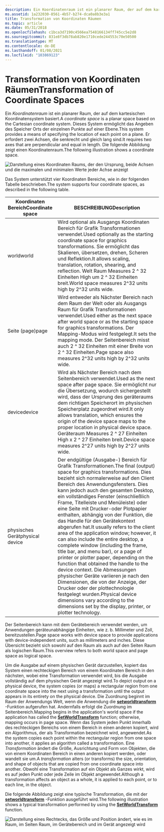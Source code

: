 ```yaml
---
description: Ein Koordinatenraum ist ein planarer Raum, der auf dem kartesischen Koordinatensystem basiert.
ms.assetid: 1a232030-8561-4b57-b274-dca0a8b3e3a1
title: Transformation von Koordinaten Räumen
ms.topic: article
ms.date: 05/31/2018
ms.openlocfilehash: c1bca3d7190c4566ea7548166134ff745cc5e2d8
ms.sourcegitcommit: 831e8f3db78ab820e1710cede244553c70e50500
ms.translationtype: MT
ms.contentlocale: de-DE
ms.lasthandoff: 01/08/2021
ms.locfileid: "103869123"
---
```

# <a name="transformation-of-coordinate-spaces"></a><span data-ttu-id="fdda6-103">Transformation von Koordinaten Räumen</span><span class="sxs-lookup"><span data-stu-id="fdda6-103">Transformation of Coordinate Spaces</span></span>

<span data-ttu-id="fdda6-104">Ein *Koordinatenraum* ist ein planarer Raum, der auf dem kartesischen Koordinatensystem basiert.</span><span class="sxs-lookup"><span data-stu-id="fdda6-104">A *coordinate space* is a planar space based on the Cartesian coordinate system.</span></span> <span data-ttu-id="fdda6-105">Dieses System ermöglicht das Angeben des Speicher Orts der einzelnen Punkte auf einer Ebene.</span><span class="sxs-lookup"><span data-stu-id="fdda6-105">This system provides a means of specifying the location of each point on a plane.</span></span> <span data-ttu-id="fdda6-106">Er erfordert zwei Achsen, die senkrecht und gleich lang sind.</span><span class="sxs-lookup"><span data-stu-id="fdda6-106">It requires two axes that are perpendicular and equal in length.</span></span> <span data-ttu-id="fdda6-107">Die folgende Abbildung zeigt einen Koordinatenraum.</span><span class="sxs-lookup"><span data-stu-id="fdda6-107">The following illustration shows a coordinate space.</span></span>

![Darstellung eines Koordinaten Raums, der den Ursprung, beide Achsen und die maximalen und minimalen Werte jeder Achse anzeigt](images/cstrn-07.png)

<span data-ttu-id="fdda6-109">Das System unterstützt vier Koordinaten Bereiche, wie in der folgenden Tabelle beschrieben.</span><span class="sxs-lookup"><span data-stu-id="fdda6-109">The system supports four coordinate spaces, as described in the following table.</span></span>



| <span data-ttu-id="fdda6-110">Koordinaten Bereich</span><span class="sxs-lookup"><span data-stu-id="fdda6-110">Coordinate space</span></span> | <span data-ttu-id="fdda6-111">BESCHREIBUNG</span><span class="sxs-lookup"><span data-stu-id="fdda6-111">Description</span></span>                                                                                                                                                                                                                                                                                                                                                                                                                                                                |
|------------------|----------------------------------------------------------------------------------------------------------------------------------------------------------------------------------------------------------------------------------------------------------------------------------------------------------------------------------------------------------------------------------------------------------------------------------------------------------------------------|
| <span data-ttu-id="fdda6-112">world</span><span class="sxs-lookup"><span data-stu-id="fdda6-112">world</span></span>            | <span data-ttu-id="fdda6-113">Wird optional als Ausgangs Koordinaten Bereich für Grafik Transformationen verwendet.</span><span class="sxs-lookup"><span data-stu-id="fdda6-113">Used optionally as the starting coordinate space for graphics transformations.</span></span> <span data-ttu-id="fdda6-114">Sie ermöglicht das Skalieren, übersetzen, drehen, Scheren und Reflektion.</span><span class="sxs-lookup"><span data-stu-id="fdda6-114">It allows scaling, translation, rotation, shearing, and reflection.</span></span> <span data-ttu-id="fdda6-115">Welt Raum Measures 2 ^ 32 Einheiten High um 2 ^ 32 Einheiten breit.</span><span class="sxs-lookup"><span data-stu-id="fdda6-115">World space measures 2^32 units high by 2^32 units wide.</span></span>                                                                                                                                                                                                                                                                |
| <span data-ttu-id="fdda6-116">Seite (page)</span><span class="sxs-lookup"><span data-stu-id="fdda6-116">page</span></span>             | <span data-ttu-id="fdda6-117">Wird entweder als Nächster Bereich nach dem Raum der Welt oder als Ausgangs Raum für Grafik Transformationen verwendet.</span><span class="sxs-lookup"><span data-stu-id="fdda6-117">Used either as the next space after world space or as the starting space for graphics transformations.</span></span> <span data-ttu-id="fdda6-118">Der Mapping-Modus wird festgelegt.</span><span class="sxs-lookup"><span data-stu-id="fdda6-118">It sets the mapping mode.</span></span> <span data-ttu-id="fdda6-119">Der Seitenbereich misst auch 2 ^ 32 Einheiten mit einer Breite von 2 ^ 32 Einheiten.</span><span class="sxs-lookup"><span data-stu-id="fdda6-119">Page space also measures 2^32 units high by 2^32 units wide.</span></span>                                                                                                                                                                                                                                                                              |
| <span data-ttu-id="fdda6-120">device</span><span class="sxs-lookup"><span data-stu-id="fdda6-120">device</span></span>           | <span data-ttu-id="fdda6-121">Wird als Nächster Bereich nach dem Seitenbereich verwendet.</span><span class="sxs-lookup"><span data-stu-id="fdda6-121">Used as the next space after page space.</span></span> <span data-ttu-id="fdda6-122">Sie ermöglicht nur die Übersetzung, wodurch sichergestellt wird, dass der Ursprung des geräteraums dem richtigen Speicherort im physischen Speicherplatz zugeordnet wird.</span><span class="sxs-lookup"><span data-stu-id="fdda6-122">It only allows translation, which ensures the origin of the device space maps to the proper location in physical device space.</span></span> <span data-ttu-id="fdda6-123">Geräteraum Measures 2 ^ 27 Einheiten High x 2 ^ 27 Einheiten breit.</span><span class="sxs-lookup"><span data-stu-id="fdda6-123">Device space measures 2^27 units high by 2^27 units wide.</span></span>                                                                                                                                                                                                                                          |
| <span data-ttu-id="fdda6-124">physisches Gerät</span><span class="sxs-lookup"><span data-stu-id="fdda6-124">physical device</span></span>  | <span data-ttu-id="fdda6-125">Der endgültige (Ausgabe-) Bereich für Grafik Transformationen.</span><span class="sxs-lookup"><span data-stu-id="fdda6-125">The final (output) space for graphics transformations.</span></span> <span data-ttu-id="fdda6-126">Dies bezieht sich normalerweise auf den Client Bereich des Anwendungsfensters. Dies kann jedoch auch den gesamten Desktop, ein vollständiges Fenster (einschließlich Frame, Titelleiste und Menüleiste) oder eine Seite mit Drucker-oder Plotpapier enthalten, abhängig von der Funktion, die das Handle für den Gerätekontext abgerufen hat.</span><span class="sxs-lookup"><span data-stu-id="fdda6-126">It usually refers to the client area of the application window; however, it can also include the entire desktop, a complete window (including the frame, title bar, and menu bar), or a page of printer or plotter paper, depending on the function that obtained the handle to the device context.</span></span> <span data-ttu-id="fdda6-127">Die Abmessungen physischer Geräte variieren je nach den Dimensionen, die von der Anzeige, der Drucker oder der plottechnologie festgelegt wurden.</span><span class="sxs-lookup"><span data-stu-id="fdda6-127">Physical device dimensions vary according to the dimensions set by the display, printer, or plotter technology.</span></span> |



 

<span data-ttu-id="fdda6-128">Der Seitenbereich kann mit dem Gerätebereich verwendet werden, um Anwendungen geräteunabhängige Einheiten, wie z. b. Millimeter und Zoll, bereitzustellen.</span><span class="sxs-lookup"><span data-stu-id="fdda6-128">Page space works with device space to provide applications with device-independent units, such as millimeters and inches.</span></span> <span data-ttu-id="fdda6-129">Diese Übersicht bezieht sich sowohl auf den Raum als auch auf den Seiten Raum als logischen Raum.</span><span class="sxs-lookup"><span data-stu-id="fdda6-129">This overview refers to both world space and page space as logical space.</span></span>

<span data-ttu-id="fdda6-130">Um die Ausgabe auf einem physischen Gerät darzustellen, kopiert das System einen rechteckigen Bereich von einem Koordinaten Bereich in den nächsten, wobei eine Transformation verwendet wird, bis die Ausgabe vollständig auf dem physischen Gerät angezeigt wird.</span><span class="sxs-lookup"><span data-stu-id="fdda6-130">To depict output on a physical device, the system copies (or maps) a rectangular region from one coordinate space into the next using a transformation until the output appears in its entirety on the physical device.</span></span> <span data-ttu-id="fdda6-131">Die Zuordnung beginnt im Raum der Anwendungs Welt, wenn die Anwendung die [**setworldtransform**](/windows/desktop/api/Wingdi/nf-wingdi-setworldtransform) -Funktion aufgerufen hat. Andernfalls erfolgt die Zuordnung im Seitenbereich.</span><span class="sxs-lookup"><span data-stu-id="fdda6-131">Mapping begins in the application's world space if the application has called the [**SetWorldTransform**](/windows/desktop/api/Wingdi/nf-wingdi-setworldtransform) function; otherwise, mapping occurs in page space.</span></span> <span data-ttu-id="fdda6-132">Wenn das System jeden Punkt innerhalb des rechteckigen Bereichs von einem Bereich in einen anderen kopiert, wird ein Algorithmus, der als Transformation bezeichnet wird, angewendet.</span><span class="sxs-lookup"><span data-stu-id="fdda6-132">As the system copies each point within the rectangular region from one space into another, it applies an algorithm called a transformation.</span></span> <span data-ttu-id="fdda6-133">Eine *Transformation* ändert die Größe, Ausrichtung und Form von Objekten, die von einem Koordinaten Bereich in einen anderen kopiert werden, oder wandelt sie um.</span><span class="sxs-lookup"><span data-stu-id="fdda6-133">A *transformation* alters (or transforms) the size, orientation, and shape of objects that are copied from one coordinate space into another.</span></span> <span data-ttu-id="fdda6-134">Obwohl eine Transformation auf ein Objekt als Ganzes wirkt, wird es auf jeden Punkt oder jede Zeile im Objekt angewendet.</span><span class="sxs-lookup"><span data-stu-id="fdda6-134">Although a transformation affects an object as a whole, it is applied to each point, or to each line, in the object.</span></span>

<span data-ttu-id="fdda6-135">Die folgende Abbildung zeigt eine typische Transformation, die mit der [**setworldtransform**](/windows/desktop/api/Wingdi/nf-wingdi-setworldtransform) -Funktion ausgeführt wird.</span><span class="sxs-lookup"><span data-stu-id="fdda6-135">The following illustration shows a typical transformation performed by using the [**SetWorldTransform**](/windows/desktop/api/Wingdi/nf-wingdi-setworldtransform) function.</span></span>

![Darstellung eines Rechtecks, das Größe und Position ändert, wie es im Raum, im Seiten Raum, im Gerätebereich und im Gerät angezeigt wird](images/cstrn-08.png)

 

 



